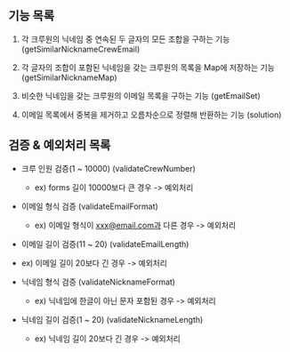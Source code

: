 기능 목록
---
1. 각 크루원의 닉네임 중 연속된 두 글자의 모든 조합을 구하는 기능 (getSimilarNicknameCrewEmail)

2. 각 글자의 조합이 포함된 닉네임을 갖는 크루원의 목록을 Map에 저장하는 기능 (getSimilarNicknameMap)

3. 비슷한 닉네임을 갖는 크루원의 이메일 목록을 구하는 기능 (getEmailSet)

4. 이메일 목록에서 중복을 제거하고 오름차순으로 정렬해 반환하는 기능 (solution)

검증 & 예외처리 목록
---
* 크루 인원 검증(1 ~ 10000) (validateCrewNumber)
  * ex) forms 길이 10000보다 큰 경우 -> 예외처리
  
  
* 이메일 형식 검증 (validateEmailFormat)
  * ex) 이메일 형식이 xxx@email.com과 다른 경우 -> 예외처리


* 이메일 길이 검증(11 ~ 20) (validateEmailLength)
 * ex) 이메일 길이 20보다 긴 경우 -> 예외처리
  

* 닉네임 형식 검증 (validateNicknameFormat)
  * ex) 닉네임에 한글이 아닌 문자 포함된 경우 -> 예외처리
  

* 닉네임 길이 검증(1 ~ 20) (validateNicknameLength)
  * ex) 닉네임 길이 20보다 긴 경우 -> 예외처리
